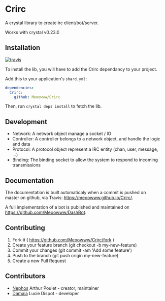 # Crirc

A crystal library to create irc client/bot/server.

Works with crystal v0.23.0


## Installation

[![travis](https://travis-ci.org/Meoowww/Crirc.svg)](https://travis-ci.org/Meoowww/Crirc)

To install the lib, you will have to add the Crirc dependancy to your project.

Add this to your application's `shard.yml`:

```yaml
dependencies:
  Crirc:
    github: Meoowww/Crirc
```

Then, run ``crystal deps install`` to fetch the lib.

## Development

- Network: A network object manage a socket / IO
- Controller: A controller belongs to a network object, and handle the logic and data
- Protocol: A protocol object represent a IRC entity (chan, user, message, ...)
- Binding: The binding socket to allow the system to respond to incoming transmissions

## Documentation

The documentation is built automaticaly when a commit is pushed on master on github, via Travis: <https://meoowww.github.io/Crirc/>.

A full implementation of a bot is published and maintained on <https://github.com/Meoowww/DashBot>.


## Contributing

1. Fork it ( https://github.com/Meoowww/Crirc/fork )
2. Create your feature branch (git checkout -b my-new-feature)
3. Commit your changes (git commit -am 'Add some feature')
4. Push to the branch (git push origin my-new-feature)
5. Create a new Pull Request


## Contributors

- [Nephos](https://github.com/Nephos) Arthur Poulet - creator, maintainer
- [Damaia](https://github.com/Lucie-Dispot) Lucie Dispot - developer
